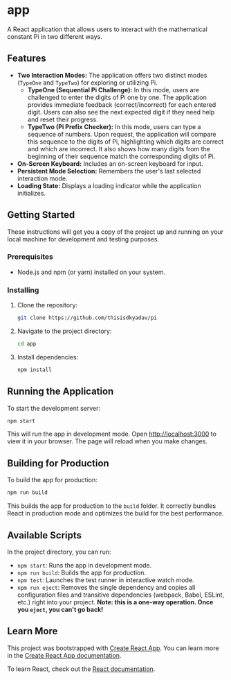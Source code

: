 # app

A React application that allows users to interact with the mathematical constant Pi in two different ways.

## Features

- **Two Interaction Modes:** The application offers two distinct modes (`TypeOne` and `TypeTwo`) for exploring or utilizing Pi.
  - **TypeOne (Sequential Pi Challenge):** In this mode, users are challenged to enter the digits of Pi one by one. The application provides immediate feedback (correct/incorrect) for each entered digit. Users can also see the next expected digit if they need help and reset their progress.
  - **TypeTwo (Pi Prefix Checker):** In this mode, users can type a sequence of numbers. Upon request, the application will compare this sequence to the digits of Pi, highlighting which digits are correct and which are incorrect. It also shows how many digits from the beginning of their sequence match the corresponding digits of Pi.
- **On-Screen Keyboard:** Includes an on-screen keyboard for input.
- **Persistent Mode Selection:** Remembers the user's last selected interaction mode.
- **Loading State:** Displays a loading indicator while the application initializes.

## Getting Started

These instructions will get you a copy of the project up and running on your local machine for development and testing purposes.

### Prerequisites

- Node.js and npm (or yarn) installed on your system.

### Installing

1.  Clone the repository:
    ```bash
    git clone https://github.com/thisisdkyadav/pi
    ```
2.  Navigate to the project directory:
    ```bash
    cd app
    ```
3.  Install dependencies:
    ```bash
    npm install
    ```

## Running the Application

To start the development server:

```bash
npm start
```

This will run the app in development mode. Open [http://localhost:3000](http://localhost:3000) to view it in your browser. The page will reload when you make changes.

## Building for Production

To build the app for production:

```bash
npm run build
```

This builds the app for production to the `build` folder. It correctly bundles React in production mode and optimizes the build for the best performance.

## Available Scripts

In the project directory, you can run:

- `npm start`: Runs the app in development mode.
- `npm run build`: Builds the app for production.
- `npm test`: Launches the test runner in interactive watch mode.
- `npm run eject`: Removes the single dependency and copies all configuration files and transitive dependencies (webpack, Babel, ESLint, etc.) right into your project. **Note: this is a one-way operation. Once you `eject`, you can't go back!**

## Learn More

This project was bootstrapped with [Create React App](https://github.com/facebook/create-react-app). You can learn more in the [Create React App documentation](https://facebook.github.io/create-react-app/docs/getting-started).

To learn React, check out the [React documentation](https://reactjs.org/).
